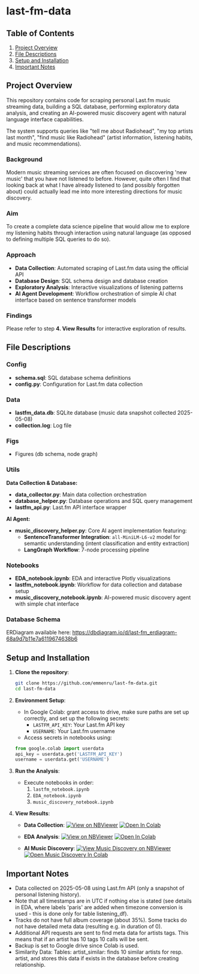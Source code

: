 # last-fm-data

## Table of Contents
1. [Project Overview](#project-overview)
2. [File Descriptions](#file-descriptions)
3. [Setup and Installation](#setup-and-installation)
4. [Important Notes](#important-notes)

## Project Overview
This repository contains code for scraping personal Last.fm music streaming data, building a SQL database, performing exploratory data analysis, and creating an AI-powered music discovery agent with natural language interface capabilities.

The system supports queries like "tell me about Radiohead", "my top artists last month", "find music like Radiohead" (artist information, listening habits, and music recommendations). 

### Background
Modern music streaming services are often focused on discovering 'new music' that you have not listened to before. However, quite often I find that looking back at what I have already listened to (and possibly forgotten about) could actually lead me into more interesting directions for music discovery. 

### Aim
To create a complete data science pipeline that would allow me to explore my listening habits through interaction using natural language (as opposed to defining multiple SQL queries to do so). 

### Approach
- **Data Collection**: Automated scraping of Last.fm data using the official API
- **Database Design**: SQL schema design and database creation 
- **Exploratory Analysis**: Interactive visualizations of listening patterns
- **AI Agent Development**: Workflow orchestration of simple AI chat interface based on sentence transformer models 

### Findings
Please refer to step **4. View Results** for interactive exploration of results. 

## File Descriptions

### Config
  - **schema.sql**: SQL database schema definitions
  - **config.py**: Configuration for Last.fm data collection

### Data
  - **lastfm_data.db**: SQLite database (music data snapshot collected 2025-05-08)
  - **collection.log**: Log file

### Figs 
- Figures (db schema, node graph)

### Utils
  **Data Collection & Database:**
  - **data_collector.py**: Main data collection orchestration
  - **database_helper.py**: Database operations and SQL query management
  - **lastfm_api.py**: Last.fm API interface wrapper 
  
  **AI Agent:**
  - **music_discovery_helper.py**: Core AI agent implementation featuring:
    - **SentenceTransformer Integration**: `all-MiniLM-L6-v2` model for semantic understanding (intent classification and entity extraction)
    - **LangGraph Workflow**: 7-node processing pipeline 

### Notebooks
  - **EDA_notebook.ipynb**: EDA and interactive Plotly visualizations
  - **lastfm_notebook.ipynb**: Workflow for data collection and database setup
  - **music_discovery_notebook.ipynb**: AI-powered music discovery agent with simple chat interface

### Database Schema

ERDiagram available here: https://dbdiagram.io/d/last-fm_erdiagram-68a9d7b11e7a6119674638b6

## Setup and Installation

1. **Clone the repository**:
    ```bash
    git clone https://github.com/emmenru/last-fm-data.git
    cd last-fm-data
    ```

2. **Environment Setup**:
   - In Google Colab: grant access to drive, make sure paths are set up correctly, and set up the following secrets:
      - `LASTFM_API_KEY`: Your Last.fm API key
      - `USERNAME`: Your Last.fm username
   - Access secrets in notebooks using:
    ```python
    from google.colab import userdata
    api_key = userdata.get('LASTFM_API_KEY')
    username = userdata.get('USERNAME')
    ```

3. **Run the Analysis**:
    - Execute notebooks in order:
        1. `lastfm_notebook.ipynb`
        2. `EDA_notebook.ipynb` 
        3. `music_discovery_notebook.ipynb` 

4. **View Results**:
    - **Data Collection**: 
      [![View on NBViewer](https://img.shields.io/badge/Data%20Collection-NBViewer-orange?style=for-the-badge&logo=jupyter)](https://nbviewer.org/github/emmenru/last-fm-data/blob/main/lastfm_notebook.ipynb)
      [![Open In Colab](https://colab.research.google.com/assets/colab-badge.svg)](https://colab.research.google.com/github/emmenru/last-fm-data/blob/main/lastfm_notebook.ipynb)
    
    - **EDA Analysis**: 
      [![View on NBViewer](https://img.shields.io/badge/EDA%20Analysis-NBViewer-orange?style=for-the-badge&logo=jupyter)](https://nbviewer.org/github/emmenru/last-fm-data/blob/main/EDA_notebook.ipynb)
      [![Open In Colab](https://colab.research.google.com/assets/colab-badge.svg)](https://colab.research.google.com/github/emmenru/last-fm-data/blob/main/EDA_notebook.ipynb)
    
    - **AI Music Discovery**: 
      [![View Music Discovery on NBViewer](https://img.shields.io/badge/Music%20Discovery-NBViewer-orange?style=for-the-badge&logo=jupyter)](https://nbviewer.org/github/emmenru/last-fm-data/blob/main/music_discovery_notebook.ipynb)
      [![Open Music Discovery In Colab](https://colab.research.google.com/assets/colab-badge.svg)](https://colab.research.google.com/github/emmenru/last-fm-data/blob/main/music_discovery_notebook.ipynb)
      
## Important Notes
- Data collected on 2025-05-08 using Last.fm API (only a snapshot of personal listening history). 
- Note that all timestamps are in UTC if nothing else is stated (see details in EDA, where labels 'paris' are added when timezone conversion is used - this is done only for table listening_df). 
- Tracks do not have full album coverage (about 35%). Some tracks do not have detailed meta data (resulting e.g. in duration of 0).
- Additional API requests are sent to find meta data for artists tags. This means that if an artist has 10 tags 10 calls will be sent.
- Backup is set to Google drive since Colab is used.
- Similarity Data: Tables: artist_similar: finds 10 similar artists for resp. artist, and stores this data if exists in the database before creating relationship.
